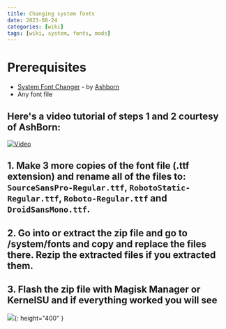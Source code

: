 ```yaml
---
title: Changing system fonts
date: 2023-08-24
categories: [wiki]
tags: [wiki, system, fonts, mods]
---
```


# Prerequisites
- [System Font Changer](https://mega.nz/file/1LFGCLIY#A4kFiEobo-aBZZIEdgwUgomlqkNey6LaMA2C9iNE5T8) - by [Ashborn](t.me/Ripper_Hybrid)
- Any font file 

## Here's a video tutorial of steps 1 and 2 courtesy of AshBorn:
[![Video](https://i.imgur.com/t93CcSb.png)](https://www.youtube.com/embed/ZpzeQcQmtrg)

## 1. Make 3 more copies of the font file (.ttf extension) and rename all of the files to: `SourceSansPro-Regular.ttf`, `RobotoStatic-Regular.ttf`, `Roboto-Regular.ttf` and `DroidSansMono.ttf`.

## 2. Go into or extract the zip file and go to /system/fonts and copy and replace the files there. Rezip the extracted files if you extracted them.

## 3. Flash the zip file with Magisk Manager or KernelSU and if everything worked you will see
![](https://files.catbox.moe/jnpedt.jpg){: height="400" }